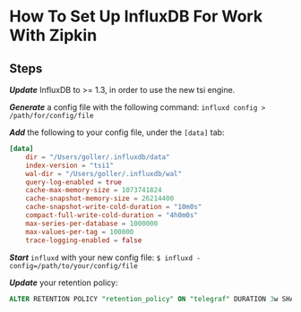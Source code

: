 # How To Set Up InfluxDB For Work With Zipkin

## Steps
___Update___ InfluxDB to >= 1.3, in order to use the new tsi engine.

___Generate___ a config file with the following command:
    `influxd config > /path/for/config/file`

___Add___ the following to your config file, under the `[data]` tab:

```toml
[data]
    dir = "/Users/goller/.influxdb/data"
    index-version = "tsi1"
    wal-dir = "/Users/goller/.influxdb/wal"
    query-log-enabled = true
    cache-max-memory-size = 1073741824
    cache-snapshot-memory-size = 26214400
    cache-snapshot-write-cold-duration = "10m0s"
    compact-full-write-cold-duration = "4h0m0s"
    max-series-per-database = 1000000
    max-values-per-tag = 100000
    trace-logging-enabled = false
 ```

 ___Start___ `influxd` with your new config file:
 `$ influxd -config=/path/to/your/config/file`

___Update___ your retention policy:
```sql
ALTER RETENTION POLICY "retention_policy" ON "telegraf" DURATION 3w SHARD DURATION 30m DEFAULT
```
